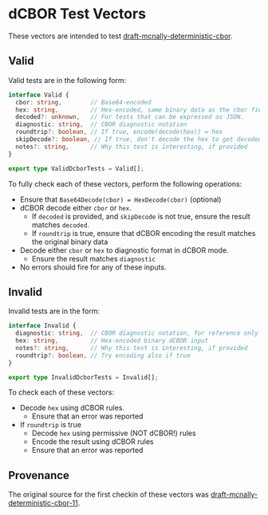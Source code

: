 # dCBOR Test Vectors

These vectors are intended to test
[draft-mcnally-deterministic-cbor](https://www.ietf.org/archive/id/draft-mcnally-deterministic-cbor-11.txt).

## Valid

Valid tests are in the following form:

```ts
interface Valid {
  cbor: string,        // Base64-encoded
  hex: string,         // Hex-encoded, same binary data as the cbor field
  decoded?: unknown,   // For tests that can be expressed as JSON.
  diagnostic: string,  // CBOR diagnostic notation
  roundtrip?: boolean, // If true, encode(decode(hex)) = hex
  skipDecode?: boolean, // If true, don't decode the hex to get decoded.
  notes?: string,      // Why this test is interesting, if provided
}

export type ValidDcborTests = Valid[];
```

To fully check each of these vectors, perform the following operations:

- Ensure that `Base64Decode(cbor) = HexDecode(cbor)` (optional)
- dCBOR decode either `cbor` or `hex`.
  - If `decoded` is provided, and `skipDecode` is not true, ensure the result
    matches `decoded`.
  - If `roundtrip` is true, ensure that dCBOR encoding the result matches the
    original binary data
- Decode either `cbor` or `hex` to diagnostic format in dCBOR mode.
  - Ensure the result matches `diagnostic`
- No errors should fire for any of these inputs.

## Invalid

Invalid tests are in the form:

```ts
interface Invalid {
  diagnostic: string,  // CBOR diagnostic notation, for reference only
  hex: string,         // Hex-encoded binary dCBOR input
  notes?: string,      // Why this test is interesting, if provided
  roundtrip?: boolean, // Try encoding also if true
}

export type InvalidDcborTests = Invalid[];
```

To check each of these vectors:

- Decode `hex` using dCBOR rules.
  - Ensure that an error was reported
- If `roundtrip` is true
  - Decode `hex` using permissive (NOT dCBOR!) rules
  - Encode the result using dCBOR rules
  - Ensure that an error was reported

## Provenance

The original source for the first checkin of these vectors was
[draft-mcnally-deterministic-cbor-11](https://www.ietf.org/archive/id/draft-mcnally-deterministic-cbor-11.txt).
